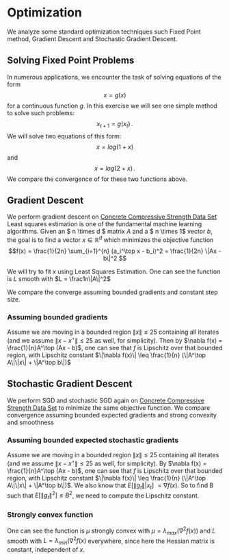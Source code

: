 # Optimization

We analyze some standard optimization techniques such Fixed Point method, Gradient Descent and Stochastic Gradient Descent.

## Solving Fixed Point Problems

In numerous applications, we encounter the task of solving equations of the form $$x = g(x)$$
for a continuous function $g$. In this exercise we will see one simple method to solve such problems: $$x_{t+1} = g(x_t)\,.$$
We will solve two equations of this form: $$x = log(1+x)$$ and $$x = log(2+x)\,.$$ We compare the convergence of for these two functions above.



## Gradient Descent

We perform gradient descent on [Concrete Compressive Strength Data Set](https://archive.ics.uci.edu/ml/datasets/Concrete+Compressive+Strength) Least squares estimation is one of the fundamental machine learning algorithms. Given an $ n \times d $ matrix $A$ and a $ n \times 1$ vector $b$, the goal is to find a vector $x \in \mathbb{R}^d$ which minimizes the objective function $$f(x) = \frac{1}{2n} \sum_{i=1}^{n} (a_i^\top x - b_i)^2 = \frac{1}{2n} \|Ax - b\|^2 $$

We will try to fit $x$ using Least Squares Estimation. One can see the function is $L$ smooth with $L = \frac1n\|A\|^2$

We compare the converge assuming bounded gradients and constant step size.



### Assuming bounded gradients

Assume we are moving in a bounded region $\|x\| \leq 25$ containing all iterates (and we assume $\|x-x^\star\| \leq 25$ as well, for simplicity). Then by $\nabla f(x) = \frac{1}{n}A^\top (Ax - b)$, one can see that $f$ is Lipschitz over that bounded region, with Lipschitz constant $\|\nabla f(x)\| \leq \frac{1}{n} (\|A^\top A\|\|x\| + \|A^\top b\|)$



## Stochastic Gradient Descent

We perform SGD and stochastic SGD again on [Concrete Compressive Strength Data Set](https://archive.ics.uci.edu/ml/datasets/Concrete+Compressive+Strength) to minimize the same objective function. We compare convergence assuming bounded expected gradients and strong convexity and smoothness

### Assuming bounded expected stochastic gradients

Assume we are moving in a bounded region $\|x\| \leq 25$ containing all iterates (and we assume $\|x-x^\star\| \leq 25$ as well, for simplicity). By $\nabla f(x) = \frac{1}{n}A^\top (Ax - b)$, one can see that $f$ is Lipschitz over that bounded region, with Lipschitz constant $\|\nabla f(x)\| \leq \frac{1}{n} (\|A^\top A\|\|x\| + \|A^\top b\|)$. We also know that $E\big[\|g_t\|\big | x_t\big]\ = \nabla f(x)$. So to find B such that  $E\big[\|g_t\|^2\big]\leq B^2$, we need to compute the Lipschitz constant.

### Strongly convex function

One can see the function is $\mu$ strongly convex with $\mu = \lambda_{max}(\nabla^2 f(x))$ and $L$ smooth with $L = \lambda_{min}(\nabla^2 f(x)$ everywhere, since here the Hessian matrix is constant, independent of $x$.
